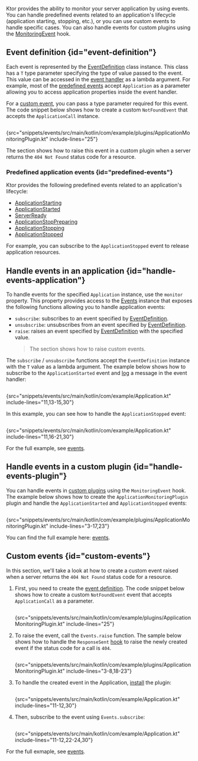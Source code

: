 [//]: # (title: Application monitoring)

<show-structure for="chapter" depth="2"/>

<tldr>
<var name="example_name" value="events"/>
<include from="lib.topic" element-id="download_example"/>
</tldr>

Ktor provides the ability to monitor your server application by using events.
You can handle predefined events related to an application's lifecycle (application starting, stopping, etc.), or you
can use custom events to handle specific cases. You can also handle events for custom plugins using
the [MonitoringEvent](server-custom-plugins.md#handle-app-events) hook.

## Event definition {id="event-definition"}

Each event is represented by
the [EventDefinition](https://api.ktor.io/ktor-shared/ktor-events/io.ktor.events/-event-definition/index.html) class
instance. This class has a `T` type parameter specifying the type of value passed to the event. This value can be
accessed in the [event handler](#handle-events-application) as a lambda argument. For example, most of
the [predefined events](#predefined-events) accept `Application` as a parameter allowing you to access application
properties inside the event handler.

For a [custom event](#custom-events), you can pass a type parameter required for this event.
The code snippet below shows how to create a custom `NotFoundEvent` that accepts the `ApplicationCall` instance.

```kotlin
```

{src="snippets/events/src/main/kotlin/com/example/plugins/ApplicationMonitoringPlugin.kt" include-lines="25"}

The [](#custom-events) section shows how to raise this event in a custom plugin when a server returns
the `404 Not Found` status code for a resource.

### Predefined application events {id="predefined-events"}

Ktor provides the following predefined events related to an application's lifecycle:

- [ApplicationStarting](https://api.ktor.io/ktor-server/ktor-server-core/io.ktor.server.application/-application-starting.html)
- [ApplicationStarted](https://api.ktor.io/ktor-server/ktor-server-core/io.ktor.server.application/-application-started.html)
- [ServerReady](https://api.ktor.io/ktor-server/ktor-server-core/io.ktor.server.application/-server-ready.html)
- [ApplicationStopPreparing](https://api.ktor.io/ktor-server/ktor-server-core/io.ktor.server.application/-application-stop-preparing.html)
- [ApplicationStopping](https://api.ktor.io/ktor-server/ktor-server-core/io.ktor.server.application/-application-stopping.html)
- [ApplicationStopped](https://api.ktor.io/ktor-server/ktor-server-core/io.ktor.server.application/-application-stopped.html)

For example, you can subscribe to the `ApplicationStopped` event to release application resources.

## Handle events in an application {id="handle-events-application"}

To handle events for the specified `Application` instance, use the `monitor` property.
This property provides access to
the [Events](https://api.ktor.io/ktor-shared/ktor-events/io.ktor.events/-events/index.html) instance that exposes the
following functions allowing you to handle application events:

- `subscribe`: subscribes to an event specified by [EventDefinition](#event-definition).
- `unsubscribe`: unsubscribes from an event specified by [EventDefinition](#event-definition).
- `raise`: raises an event specified by [EventDefinition](#event-definition) with the specified value.
  > The [](#custom-events) section shows how to raise custom events.

The `subscribe` / `unsubscribe` functions accept the `EventDefinition` instance with the `T` value as a lambda argument.
The example below shows how to subscribe to the `ApplicationStarted` event and [log](server-logging.md) a message in the event
handler:

```kotlin
```

{src="snippets/events/src/main/kotlin/com/example/Application.kt" include-lines="11,13-15,30"}

In this example, you can see how to handle the `ApplicationStopped` event:

```kotlin
```

{src="snippets/events/src/main/kotlin/com/example/Application.kt" include-lines="11,16-21,30"}

For the full example, see [events](https://github.com/ktorio/ktor-documentation/tree/%ktor_version%/codeSnippets/snippets/events).

## Handle events in a custom plugin {id="handle-events-plugin"}

You can handle events in [custom plugins](server-custom-plugins.md#handle-app-events) using the `MonitoringEvent` hook.
The example below shows how to create the `ApplicationMonitoringPlugin` plugin and handle the `ApplicationStarted`
and `ApplicationStopped` events:

```kotlin
```

{src="snippets/events/src/main/kotlin/com/example/plugins/ApplicationMonitoringPlugin.kt" include-lines="3-17,23"}

You can find the full example
here: [events](https://github.com/ktorio/ktor-documentation/tree/%ktor_version%/codeSnippets/snippets/events).

## Custom events {id="custom-events"}

In this section, we'll take a look at how to create a custom event raised when a server returns the `404 Not Found`
status code for a resource.

1. First, you need to create the [event definition](#event-definition).
   The code snippet below shows how to create a custom `NotFoundEvent` event that accepts `ApplicationCall` as a
   parameter.

   ```kotlin
   ```
   {src="snippets/events/src/main/kotlin/com/example/plugins/ApplicationMonitoringPlugin.kt" include-lines="25"}
2. To raise the event, call the `Events.raise` function. The sample below shows how to handle
   the `ResponseSent` [hook](server-custom-plugins.md#other) to raise the newly created event if the status code for a call
   is `404`.

   ```kotlin
   ```
   {src="snippets/events/src/main/kotlin/com/example/plugins/ApplicationMonitoringPlugin.kt" include-lines="3-8,18-23"}
3. To handle the created event in the Application, [install](server-plugins.md#install) the plugin:

   ```kotlin
   ```
   {src="snippets/events/src/main/kotlin/com/example/Application.kt" include-lines="11-12,30"}

4. Then, subscribe to the event using `Events.subscribe`:

   ```kotlin
   ```
   {src="snippets/events/src/main/kotlin/com/example/Application.kt" include-lines="11-12,22-24,30"}

For the full exmaple, see [events](https://github.com/ktorio/ktor-documentation/tree/%ktor_version%/codeSnippets/snippets/events).
